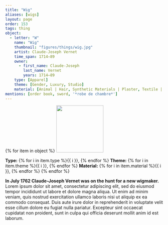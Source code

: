 ```yaml
---
title: "Wig"
aliases: [wigs]
layout: page
order: 153
tags: thing
object:
  - letter: "W"
    name: "Wig"
    thumbnail: "figures/things/wig.jpg"
    artist: Claude-Joseph Vernet
    time_span: 1714–89
    owner:
      - first_name: Claude-Joseph
        last_name: Vernet
        years: 1714–89
    type: [Apparel]
    theme: [Gender, Luxury, Studio]
    material: [Animal | Hair, Synthetic Materials | Plaster, Textile | Silk]
mentions: [order book, sword, '*robe de chambre*']
---
```


{% for item in object %}
<img src="/_assets/images/{{ item.thumbnail }}" width="150"/>

**Type:** {% for i in item.type %}{{ i }}, {% endfor %}
**Theme:** {% for i in item.theme %}{{ i }}, {% endfor %}
**Material:** {% for i in item.material %}{{ i }}, {% endfor %}
{% endfor %}

**In July 1762 Claude-Joseph Vernet was on the hunt for a new wigmaker.** Lorem ipsum dolor sit amet, consectetur adipiscing elit, sed do eiusmod tempor incididunt ut labore et dolore magna aliqua. Ut enim ad minim veniam, quis nostrud exercitation ullamco laboris nisi ut aliquip ex ea commodo consequat. Duis aute irure dolor in reprehenderit in voluptate velit esse cillum dolore eu fugiat nulla pariatur. Excepteur sint occaecat cupidatat non proident, sunt in culpa qui officia deserunt mollit anim id est laborum.